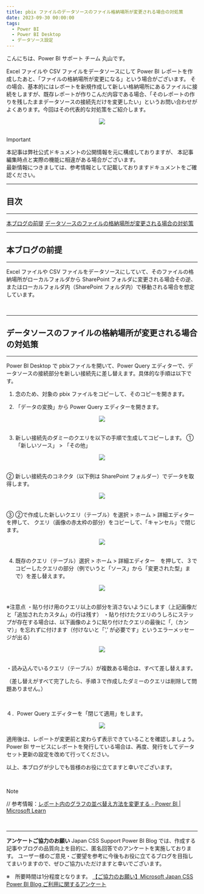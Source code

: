 ```yaml
---
title: pbix ファイルのデータソースのファイル格納場所が変更される場合の対処策
date: 2023-09-30 00:00:00 
tags:
  - Power BI
  - Power BI Desktop
  - データソース設定
---
```



こんにちは、Power BI サポート チーム 丸山です。

Excel ファイルや CSV ファイルをデータソースにして Power BI レポートを作成したあと、「ファイルの格納場所が変更になる」という場合がございます。
その場合、基本的にはレポートを新規作成して新しい格納場所にあるファイルに接続をしますが、既存レポートが作りこんだ内容である場合、「そのレポートの作りを残したままデータソースの接続先だけを変更したい」というお問い合わせがよくあります。今回はその代表的な対処策をご紹介します。

<!-- more -->
<div align="center">
<img src="1.jpg">
</div>

</br>

> [!IMPORTANT]  
> 本記事は弊社公式ドキュメントの公開情報を元に構成しておりますが、
> 本記事編集時点と実際の機能に相違がある場合がございます。  
> 最新情報につきましては、参考情報として記載しておりますドキュメントをご確認ください。

---
## 目次
---
 [本ブログの前提](#本ブログの前提)
 [データソースのファイルの格納場所が変更される場合の対処策](#データソースのファイルの格納場所が変更される場合の対処策)

---
## 本ブログの前提
---
Excel ファイルや CSV ファイルをデータソースにしていて、そのファイルの格納場所がローカルフォルダから SharePoint フォルダに変更される場合その逆、またはローカルフォルダ内（SharePoint フォルダ内）で移動される場合を想定しています。

</br>

---
## データソースのファイルの格納場所が変更される場合の対処策
---

Power BI Desktop で pbixファイルを開いて、Power Query エディターで、データソースの接続部分を新しい接続先に差し替えます。具体的な手順は以下です。

1. 念のため、対象の pbix ファイルをコピーして、そのコピーを開きます。

2. 「データの変換」から Power Query エディターを開きます。
<div align="center">
<img src="2.jpg">
</div>
 
</br>

3. 新しい接続先のダミーのクエリを以下の手順で生成してコピーします。
①「新しいソース」 > 「その他」
<div align="center">
<img src="3.jpg">
</div>

</br>

② 新しい接続先のコネクタ（以下例は SharePoint フォルダー）でデータを取得します。
<div align="center">
<img src="4.jpg">
</div>

</br>

③ ②で作成した新しいクエリ（テーブル）を選択 > ホーム > 詳細エディター　を押して、
クエリ（画像の赤太枠の部分）をコピーして、「キャンセル」で閉じます。
<div align="center">
<img src="5.jpg">
</div>

</br>

4. 既存のクエリ（テーブル）選択  > ホーム > 詳細エディター　を押して、３でコピーしたクエリの部分（例でいうと「ソース」から「変更された型」まで）を差し替えます。

<div align="center">
<img src="6.jpg">
</div>

</br>

※注意点
・貼り付け用のクエリ以上の部分を消さないようにします（上記画像だと「追加されたカスタム」の行は残す）
・貼り付けたクエリのうしろにステップが存在する場合は、以下画像のように貼り付けたクエリの最後に「,（カンマ）」を忘れずに付けます（付けないと「’,’ が必要です」というエラーメッセージが出る）

<div align="center">
<img src="7.jpg">
</div>

</br>

・読み込んでいるクエリ（テーブル）が複数ある場合は、すべて差し替えます。


（差し替えがすべて完了したら、手順３で作成したダミーのクエリは削除して問題ありません。）

</br>

４．Power Query エディターを「閉じて適用」をします。
<div align="center">
<img src="8.jpg">
</div>

</br>
適用後は、レポートが変更前と変わらず表示できていることを確認しましょう。
Power BI サービスにレポートを発行している場合は、再度、発行をしてデータセット更新の設定を改めて行ってください。

</br>

以上、本ブログが少しでも皆様のお役に立てますと幸いでございます。

</br>

> [!NOTE]
> // 参考情報：[レポート内のグラフの並べ替え方法を変更する - Power BI | Microsoft Learn](https://learn.microsoft.com/ja-jp/power-bi/consumer/end-user-change-sort)

</br>

---

**アンケートご協力のお願い**
Japan CSS Support Power BI Blog では、作成する記事やブログの品質向上を目的に、匿名回答でのアンケートを実施しております。
ユーザー様のご意見・ご要望を参考に今後もお役に立てるブログを目指してまいりますので、ぜひご協力いただけますと幸いでございます。 

※　所要時間は1分程度となります。
[【ご協力のお願い】Microsoft Japan CSS Power BI Blog ご利用に関するアンケート](https://jpbap-sqlbi.github.io/blog/powerbi/pbi_blogsurvey2022/)